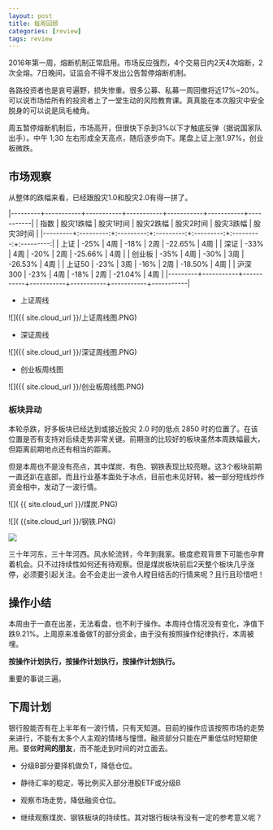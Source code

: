```yaml
---
layout: post
title: 每周回顾
categories: [review]
tags: review
---
```


2016年第一周，熔断机制正常启用。市场反应强烈，4个交易日内2天4次熔断，2次全熔。7日晚间，证监会不得不发出公告暂停熔断机制。

各路投资者也是哀号遍野，损失惨重。很多公募、私募一周回撤将近17%~20%。可以说市场给所有的投资者上了一堂生动的风险教育课。真真能在本次股灾中安全脱身的可以说是凤毛棱角。

周五暂停熔断机制后，市场高开，但很快下杀到3%以下才触底反弹（据说国家队出手）。中午 1;30 左右形成全天高点，随后逐步向下。尾盘上证上涨1.97%，创业板微跌。

## 市场观察


从整体的跌幅来看，已经跟股灾1.0和股灾2.0有得一拼了。

|---------+-----------+-----------+-----------+-----------+-----------+-----------|
| 指数    | 股灾1跌幅 | 股灾1时间 | 股灾2跌幅 | 股灾2时间 | 股灾3跌幅 | 股灾3时间 |
|---------+:---------:+:---------:+:---------:+:---------:+:---------:+:---------:|
| 上证    |    -25%   |    4周    |    -18%   |    2周    |  -22.65%  |    4周    |
| 深证    |    -33%   |    4周    |    -20%   |    2周    |  -25.66%  |    4周    |
| 创业板  |    -35%   |    4周    |    -30%   |    3周    |  -26.53%  |    4周    |
| 上证50  |    -23%   |    3周    |    -16%   |    2周    |  -18.50%  |    4周    |
| 沪深300 |    -23%   |    4周    |    -18%   |    2周    |  -21.04%  |    4周    |
|---------+-----------+-----------+-----------+-----------+-----------+-----------|

* 上证周线

![]({{ site.cloud_url }}/上证周线图.PNG)

* 深证周线

![]({{ site.cloud_url }}/深证周线图.PNG)

* 创业板周线图

![]({{ site.cloud_url }}/创业板周线图.PNG)


### 板块异动

本轮杀跌，好多板块已经达到或接近股灾 2.0 时的低点 2850 时的位置了。在该位置是否有支持对后续走势非常关键。前期涨的比较好的板块虽然本周跌幅最大，但距离前期地点还有相当的距离。

但是本周也不是没有亮点，其中煤炭、有色、钢铁表现比较亮眼。这3个板块前期一直还趴在底部，而且行业基本面处于冰点，目前也未见好转。被一部分短线炒作资金相中，发动了一波行情。

![]( {{ site.cloud_url }}/煤炭.PNG)

![]( {{site.cloud_url }}/钢铁.PNG)

![]( {{site.cloud_url}}/采掘.PNG)

三十年河东，三十年河西。风水轮流转，今年到我家。极度悲观背景下可能也孕育着机会。只不过持续性如何还有待观察。但是煤炭板块前后2天整个板块几乎涨停，必须要引起关注。会不会走出一波令人瞠目结舌的行情来呢？且行且珍惜吧！

## 操作小结

本周由于一直在出差，无法看盘，也不利于操作。本周持仓情况没有变化，净值下跌9.21%。上周原来准备做T的部分资金，由于没有按照操作纪律执行，本周被埋。

__按操作计划执行，按操作计划执行，按操作计划执行。__

重要的事说三遍。

## 下周计划

银行股能否有在上半年有一波行情，只有天知道。目前的操作应该按照市场的走势来进行，不能有太多个人主观的情绪与憧憬。融资部分只能在严重低估时短期使用。要做**时间的朋友**，而不能走到时间的对立面去。

* 分级B部分要择机做负T，降低仓位。

* 静待汇率的稳定，等比例买入部分港股ETF或分级B

* 观察市场走势，降低融资仓位。

* 继续观察煤炭、钢铁板块的持续性。其对银行板块有没有一定的参考意义呢？
